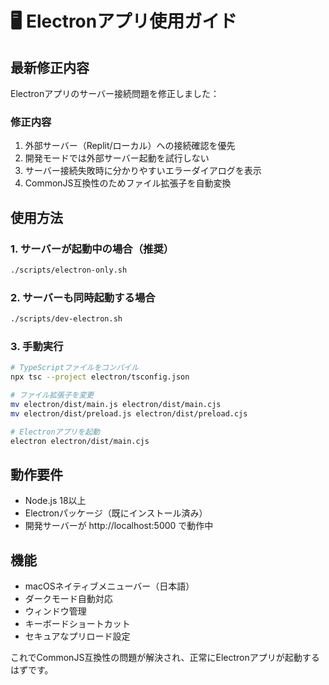 # 🖥️ Electronアプリ使用ガイド

## 最新修正内容

Electronアプリのサーバー接続問題を修正しました：

### 修正内容
1. 外部サーバー（Replit/ローカル）への接続確認を優先
2. 開発モードでは外部サーバー起動を試行しない
3. サーバー接続失敗時に分かりやすいエラーダイアログを表示
4. CommonJS互換性のためファイル拡張子を自動変換

## 使用方法

### 1. サーバーが起動中の場合（推奨）
```bash
./scripts/electron-only.sh
```

### 2. サーバーも同時起動する場合
```bash
./scripts/dev-electron.sh
```

### 3. 手動実行
```bash
# TypeScriptファイルをコンパイル
npx tsc --project electron/tsconfig.json

# ファイル拡張子を変更
mv electron/dist/main.js electron/dist/main.cjs
mv electron/dist/preload.js electron/dist/preload.cjs

# Electronアプリを起動
electron electron/dist/main.cjs
```

## 動作要件

- Node.js 18以上
- Electronパッケージ（既にインストール済み）
- 開発サーバーが http://localhost:5000 で動作中

## 機能

- macOSネイティブメニューバー（日本語）
- ダークモード自動対応
- ウィンドウ管理
- キーボードショートカット
- セキュアなプリロード設定

これでCommonJS互換性の問題が解決され、正常にElectronアプリが起動するはずです。